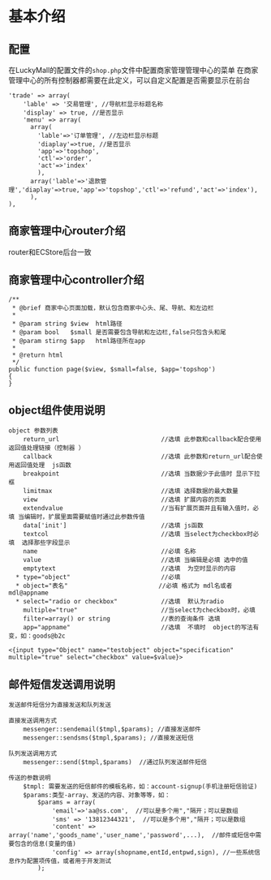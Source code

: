# 基本介绍 

## 配置

在LuckyMall的配置文件的`shop.php`文件中配置商家管理管理中心的菜单
在商家管理中心的所有控制器都需要在此定义，可以自定义配置是否需要显示在前台

    'trade' => array(
        'lable' => '交易管理', //导航栏显示标题名称
        'display' => true, //是否显示
        'menu' => array(
          array(
            'lable'=>'订单管理', //左边栏显示标题
            'diaplay'=>true, //是否显示
            'app'=>'topshop',
            'ctl'=>'order',
            'act'=>'index'
            ),
          array('lable'=>'退款管理','diaplay'=>true,'app'=>'topshop','ctl'=>'refund','act'=>'index'),
          ),
    ),


## 商家管理中心router介绍
router和ECStore后台一致

## 商家管理中心controller介绍

    /**
     * @brief 商家中心页面加载，默认包含商家中心头、尾、导航、和左边栏
     *
     * @param string $view  html路径
     * @param bool   $small 是否需要包含导航和左边栏,false只包含头和尾
     * @param stirng $app   html路径所在app
     *
     * @return html
     */
    public function page($view, $small=false, $app='topshop')
    {
    }
    
## object组件使用说明

    object 参数列表
        return_url                            //选填 此参数和callback配合使用返回值处理链接（控制器 ）
        callback                              //选填 此参数和return_url配合使用返回值处理  js函数
        breakpoint                            //选填 当数据少于此值时 显示下拉框
        limitmax                              //选填 选择数据的最大数量
        view                                  //选填 扩展内容的页面
        extendvalue                           //当有扩展页面并且有输入值时，必填 当编辑时，扩展里面需要赋值时通过此参数传值
        data['init']                          //选填 js函数
        textcol                               //选填 当select为checkbox时必填  选择那些字段显示
        name                                  //必填 名称
        value                                 //选填 当编辑是必填 选中的值
        emptytext                             //选填  为空时显示的内容
      * type="object"                         //必填
      * object="表名"                         //必填 格式为 mdl名或者mdl@appname
      * select="radio or checkbox"            //选填  默认为radio
        multiple="true"                       //当select为checkbox时，必填
        filter=array() or string              //表的查询条件 选填
        app="appname"                         //选填  不填时  object的写法有变，如：goods@b2c
        
    <{input type="Object" name="testobject" object="specification" multiple="true" select="checkbox" value=$value}>
    
## 邮件短信发送调用说明
    发送邮件短信分为直接发送和队列发送
    
    直接发送调用方式
        messenger::sendemail($tmpl,$params); //直接发送邮件
        messenger::sendsms($tmpl,$params); //直接发送短信
        
    队列发送调用方式
        messenger::send($tmpl,$params)  //通过队列发送邮件短信
        
    传送的参数说明
        $tmpl: 需要发送的短信邮件的模板名称，如：account-signup(手机注册短信验证)
        $params:类型-array、发送的内容、对象等等，如：
            $params = array(
                'email'=>'aa@ss.com',  //可以是多个用","隔开；可以是数组
                'sms' => '13812344321',  //可以是多个用","隔开；可以是数组
                'content' => array('name','goods_name','user_name','password',...),  //邮件或短信中需要包含的信息(变量的值)
                'config' => array(shopname,entId,entpwd,sign), //一些系统信息作为配置项传值，或者用于开发测试
            );
